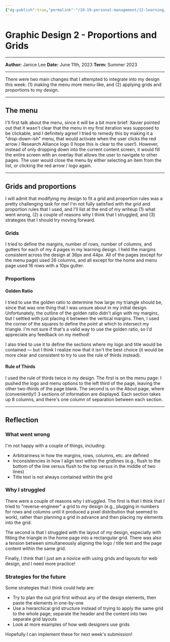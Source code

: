 ```yaml
---
{"dg-publish":true,"permalink":"/10-19-personal-management/12-learning/12-05-nyu-steinhardt-ltxd/01-edct-ge-2076/assignments/ect-2076-m1-w2-writeup/"}
---
```


# Graphic Design 2 - Proportions and Grids

---

**Author:** Janice Lee
**Date:** June 11th, 2023
**Term:** Summer 2023

---
There were two main changes that I attempted to integrate into my design this week: (1) making the menu more menu-like, and (2) applying grids and proportions to my design. 

---
## The menu 

I'll first talk about the menu, since it will be a bit more brief: Xavier pointed out that it wasn't clear that the menu in my first iteration was supposed to be clickable, and I definitely agree! I tried to remedy this by making it a "drop-down-ish" menu, that would activate when the user clicks the red arrow / Research Alliance logo (I hope this is clear to the user!). However, instead of only dropping down into the current content screen, it would fill the entire screen with an overlay that allows the user to navigate to other pages. The user would close the menu by either selecting an item from the list, or clicking the red arrow / logo again. 

---
## Grids and proportions

I will admit that modifying my design to fit a grid and proportion rules was a pretty challenging task for me! I'm not fully satisfied with the grid and proportion rules that I used, and I'll list at the end of my writeup (1) what went wrong, (2) a couple of reasons why I think that I struggled, and (3) strategies that I should try moving forward. 

### Grids 

I tried to define the margins, number of rows, number of columns, and gutters for each of my 4 pages in my learning design. I held the margins consistent across the design at 36px and 44px. All of the pages (except for the menu page) used 26 columns, and all except for the home and menu page used 16 rows with a 10px gutter. 

### Proportions

#### Golden Ratio

I tried to use the golden ratio to determine how large my triangle should be, since that was one thing that I was unsure about in my initial design. Unfortunately, the outline of the golden ratio didn't align with my margins, but I settled with just placing it between the vertical margins. Then, I used the corner of the squares to define the point at which to intersect my triangle. I'm not sure if that's a valid way to use the golden ratio, so I'd appreciate any feedback on my method! 

 I also tried to use it to define the sections where my logo and title would be contained — but I think I realize now that it isn't the best choice (it would be more clear and consistent to try to use the rule of thirds instead).

#### Rule of Thirds

I used the rule of thirds twice in my design. The first is on the menu page: I pushed the logo and menu options to the left third of the page, leaving the other two-thirds of the page blank. The second is on the About page, where (conveniently!) 3 sections of information are displayed. Each section takes up 8 columns, and there's one column of separation between each section. 

---
## Reflection

### What went wrong

I'm not happy with a couple of things, including:

- Arbitrariness in how the margins, rows, columns, etc. are defined 
- Inconsistencies in how I align text within the gridlines (e.g., flush to the bottom of the line versus flush to the top versus in the middle of two lines)
- Title text is not always contained within the grid 

### Why I struggled 

There were a couple of reasons why I struggled. The first is that I think that I tried to "reverse-engineer" a grid to my design (e.g., plugging in numbers for rows and columns until it produced a pixel distribution that seemed to work), rather than planning a grid in advance and then placing my elements into the grid. 

The second is that I struggled with the layout of my design, especially with fitting the triangle in the home page into a rectangular grid. There was also a tension between simultaneously aligning the logo / title text and the page content within the same grid.

Finally, I think that I just am a novice with using grids and layouts for web design, and I need more practice!

### Strategies for the future

Some strategies that I think could help are: 

- Try to plan the out grid first without any of the design elements, then paste the elements in one-by-one
- Use a hierarchical grid structure instead of trying to apply the same grid to the whole page; separate the header and the content into two separate grid layouts 
- Look at more examples of how web designers use grids 

Hopefully I can implement these for next week's submission!










